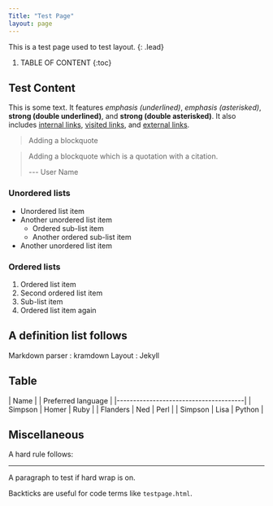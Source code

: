 ```yaml
---
Title: "Test Page"
layout: page
---
```


This is a test page used to test layout.
{: .lead}

1. TABLE OF CONTENT
{:toc}

## Test Content

This is some text. It features _emphasis (underlined)_,
*emphasis (asterisked)*, __strong (double underlined)__,
and **strong (double asterisked)**. It also includes
[internal links](404.html), [visited links](testpage.html),
and [external links](https://github.com).

> Adding a blockquote

> Adding a blockquote which is a quotation with a citation.
>
> --- User Name

### Unordered lists

* Unordered list item
* Another unordered list item
  * Ordered sub-list item
  * Another ordered sub-list item
* Another unordered list item

### Ordered lists

1. Ordered list item
2. Second ordered list item
  1. Sub-list item
3. Ordered list item again

## A definition list follows

Markdown parser
: kramdown
Layout
: Jekyll

## Table

| Name     |       | Preferred language |
|---------------------------------------|
| Simpson  | Homer | Ruby               |
| Flanders | Ned   | Perl               |
| Simpson  | Lisa  | Python             |

## Miscellaneous

A hard rule follows:

---

A
paragraph
to test
if hard
wrap is
on.

Backticks are useful for code terms like `testpage.html`.

<!--- It's also worth testing HTML comments. -->
